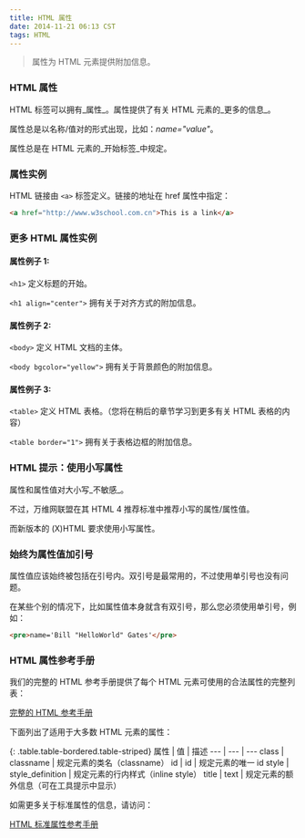 ```yaml
---
title: HTML 属性
date: 2014-11-21 06:13 CST
tags: HTML
---
```


> 属性为 HTML 元素提供附加信息。

### HTML 属性

HTML 标签可以拥有_属性_。属性提供了有关 HTML 元素的_更多的信息_。

属性总是以名称/值对的形式出现，比如：_name="value"_。

属性总是在 HTML 元素的_开始标签_中规定。


### 属性实例

HTML 链接由 `<a>` 标签定义。链接的地址在 href 属性中指定：

```html
<a href="http://www.w3school.com.cn">This is a link</a>
```

### 更多 HTML 属性实例

#### 属性例子 1:

`<h1>` 定义标题的开始。

`<h1 align="center">` 拥有关于对齐方式的附加信息。

#### 属性例子 2:

`<body>` 定义 HTML 文档的主体。

`<body bgcolor="yellow">` 拥有关于背景颜色的附加信息。

#### 属性例子 3:

`<table>` 定义 HTML 表格。（您将在稍后的章节学习到更多有关 HTML 表格的内容）

`<table border="1">` 拥有关于表格边框的附加信息。

### HTML 提示：使用小写属性

属性和属性值对大小写_不敏感_。

不过，万维网联盟在其 HTML 4 推荐标准中推荐小写的属性/属性值。

而新版本的 (X)HTML 要求使用小写属性。

### 始终为属性值加引号

属性值应该始终被包括在引号内。双引号是最常用的，不过使用单引号也没有问题。

在某些个别的情况下，比如属性值本身就含有双引号，那么您必须使用单引号，例如：

```html
<pre>name='Bill "HelloWorld" Gates'</pre>
```

### HTML 属性参考手册

我们的完整的 HTML 参考手册提供了每个 HTML 元素可使用的合法属性的完整列表：

[完整的 HTML 参考手册](http://www.w3school.com.cn/tags/index.asp "HTML 4.01 / XHTML 1.0 参考手册")

下面列出了适用于大多数 HTML 元素的属性：

{: .table.table-bordered.table-striped}
属性 | 值 | 描述
--- | --- | ---
class | classname | 规定元素的类名（classname）
id | id | 规定元素的唯一 id
style | style_definition | 规定元素的行内样式（inline style）
title | text | 规定元素的额外信息（可在工具提示中显示）

如需更多关于标准属性的信息，请访问：

[HTML 标准属性参考手册](http://www.w3school.com.cn/tags/html_ref_standardattributes.asp "HTML 标准属性")
